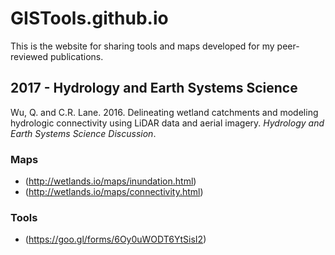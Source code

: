 # GISTools.github.io
This is the website for sharing tools and maps developed for my peer-reviewed publications.

## 2017 - Hydrology and Earth Systems Science
Wu, Q. and C.R. Lane. 2016. Delineating wetland catchments and modeling hydrologic connectivity using LiDAR data and aerial imagery. *Hydrology and Earth Systems Science Discussion*.

### Maps

* <Pipestem Inundation Mapping>(http://wetlands.io/maps/inundation.html)
* <Pipestem Hydrologic Connectivity Mapping>(http://wetlands.io/maps/connectivity.html)

### Tools

* <Wetland Hydrology Analyst>(https://goo.gl/forms/6Oy0uWODT6YtSisI2)

